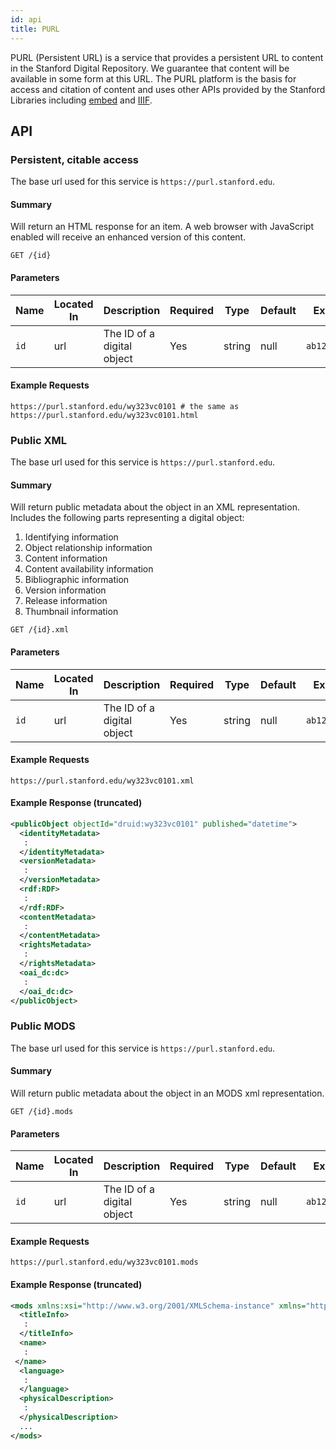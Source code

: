```yaml
---
id: api
title: PURL
---
```


PURL (Persistent URL) is a service that provides a persistent URL to content in the Stanford Digital Repository. We guarantee that content will be available in some form at this URL. The PURL platform is the basis for access and citation of content and uses other APIs provided by the Stanford Libraries including [embed](/docs/embed/api) and [IIIF](/docs/iiif/api).

## API

### Persistent, citable access

The base url used for this service is `https://purl.stanford.edu`.

#### Summary

Will return an HTML response for an item. A web browser with JavaScript enabled will receive an enhanced version of this content.

```
GET /{id}
```

#### Parameters

Name | Located In | Description | Required | Type | Default | Example
---- | ---------- | ----------- | -------- | ------ | ------- | ------
`id` | url | The ID of a digital object | Yes | string | null | `ab123cd4567`

#### Example Requests

```
https://purl.stanford.edu/wy323vc0101 # the same as https://purl.stanford.edu/wy323vc0101.html
```

### Public XML

The base url used for this service is `https://purl.stanford.edu`.

#### Summary

Will return public metadata about the object in an XML representation. Includes the following parts representing a digital object:

1. Identifying information
1. Object relationship information
1. Content information
1. Content availability information
1. Bibliographic information
1. Version information
1. Release information
1. Thumbnail information

```
GET /{id}.xml
```

#### Parameters

Name | Located In | Description | Required | Type | Default | Example
---- | ---------- | ----------- | -------- | ------ | ------- | ------
`id` | url | The ID of a digital object | Yes | string | null | `ab123cd4567`

#### Example Requests

```
https://purl.stanford.edu/wy323vc0101.xml
```

#### Example Response (truncated)

```xml
<publicObject objectId="druid:wy323vc0101" published="datetime">
  <identityMetadata>
   :
  </identityMetadata>
  <versionMetadata>
   :
  </versionMetadata>
  <rdf:RDF>
   :
  </rdf:RDF>
  <contentMetadata>
   :
  </contentMetadata>
  <rightsMetadata>
   :
  </rightsMetadata>
  <oai_dc:dc>
   :
  </oai_dc:dc>
</publicObject>
```

### Public MODS

The base url used for this service is `https://purl.stanford.edu`.

#### Summary

Will return public metadata about the object in an MODS xml representation.

```
GET /{id}.mods
```

#### Parameters

Name | Located In | Description | Required | Type | Default | Example
---- | ---------- | ----------- | -------- | ------ | ------- | ------
`id` | url | The ID of a digital object | Yes | string | null | `ab123cd4567`

#### Example Requests

```
https://purl.stanford.edu/wy323vc0101.mods
```

#### Example Response (truncated)

```xml
<mods xmlns:xsi="http://www.w3.org/2001/XMLSchema-instance" xmlns="http://www.loc.gov/mods/v3" version="3.6" xsi:schemaLocation="http://www.loc.gov/mods/v3 http://www.loc.gov/standards/mods/v3/mods-3-6.xsd">
  <titleInfo>
   :
  </titleInfo>
  <name>
   :
 </name>
  <language>
   :
  </language>
  <physicalDescription>
   :
  </physicalDescription>
  ...
</mods>
```
